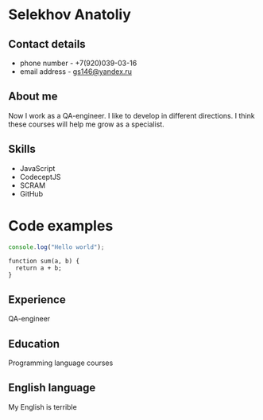 # Selekhov Anatoliy

## Contact details

* phone number - +7(920)039-03-16
* email address - gs146@yandex.ru

## About me

Now I work as a QA-engineer. I like to develop in different directions. I think these courses will help me grow as a specialist.

## Skills

* JavaScript
* CodeceptJS
* SCRAM
* GitHub

# Code examples

```JavaScript
console.log("Hello world");
```
```JS
function sum(a, b) {
  return a + b;
}
```

## Experience

QA-engineer

## Education

Programming language courses

## English language

My English is terrible
